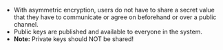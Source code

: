 - With asymmetric encryption, users do not have to share a secret value that they have to communicate or agree on beforehand or over a public channel.
- Public keys are published and available to everyone in the system.
- **Note:** Private keys should NOT be shared!